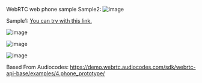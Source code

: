 WebRTC web phone sample
Sample2:
![image](https://i.imgur.com/s6tFsci.gif)

Sample1:
[You can try with this link.](https://mhrgl.com/phone/)

![image](https://github.com/mahirgul/WebRtcDemo/assets/8502843/41924d08-fb2b-4798-ba17-8c6c88dc16f6)

![image](https://github.com/mahirgul/WebRtcDemo/assets/8502843/c09a14b3-3297-4fd8-8dd6-a3f22a3ac6a9)

![image](https://github.com/mahirgul/WebRtcDemo/assets/8502843/87430d34-5468-46ee-b70a-9e1fc3dd6fbe)

Based From Audiocodes:
https://demo.webrtc.audiocodes.com/sdk/webrtc-api-base/examples/4.phone_prototype/

